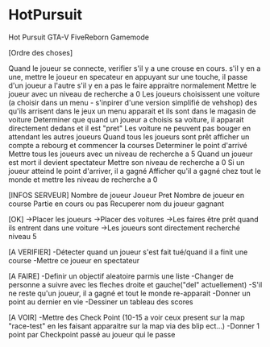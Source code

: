 # HotPursuit
Hot Pursuit GTA-V FiveReborn Gamemode

[Ordre des choses]

Quand le joueur se connecte, verifier s'il y a une crouse en cours.
	s'il y en a une, mettre le joueur en specateur
		en appuyant sur une touche, il passe d'un joueur a l'autre
	s'il y en a pas le faire appraitre normalement
Mettre le joueur avec un niveau de recherche a 0
Les joueurs choisissent une voiture (a choisir dans un menu - s'inpirer d'une version simplifié de vehshop)
	des qu'ils arrisent dans le jeux un menu apparait et ils sont dans le magasin de voiture
Determiner que quand un joueur a choisis sa voiture, il apparait directement dedans et il est "pret"
Les voiture ne peuvent pas bouger en attendant les autres joueurs
Quand tous les joueurs sont prêt afficher un compte a rebourg et commencer la courses
Determiner le point d'arrivé
Mettre tous les joueurs avec un niveau de recherche a 5
Quand un joueur est mort il devient spectateur
	Mettre son niveau de recherche a 0
Si un joueur atteind le point d'arriver, il a gagné
	Afficher qu'il a gagné chez tout le monde et mettre les niveau de recherche a 0

[INFOS SERVEUR]
Nombre de joueur
Joueur Pret
Nombre de joueur en course
Partie en cours ou pas
Recuperer nom du joueur gagnant


[OK]
->Placer les joueurs
->Placer des voitures
->Les faires être prêt quand ils entrent dans une voiture
->Les joueurs sont directement recherché niveau 5


[A VERIFIER]
-Détecter quand un joueur s'est fait tué/quand il a finit une course
-Mettre ce joueur en spectateur


[A FAIRE]
-Definir un objectif aleatoire parmis une liste
-Changer de personne a suivre avec les fleches droite et gauche("del" actuellement)
-S'il ne reste qu'un joueur, il a gagné et tout le monde re-apparait
-Donner un point au dernier en vie
-Dessiner un tableau des scores


[A VOIR]
-Mettre des Check Point (10-15 a voir ceux present sur la map "race-test" en les faisant apparaitre sur la map via des blip ect...)
-Donner 1 point par Checkpoint passé au joueur qui le passe

